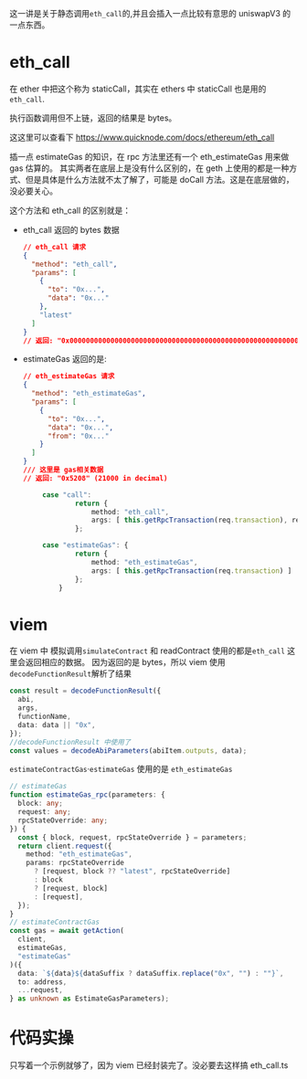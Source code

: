 这一讲是关于静态调用`eth_call`的,并且会插入一点比较有意思的 uniswapV3 的一点东西。

# eth_call

在 ether 中把这个称为 staticCall，其实在 ethers 中 staticCall 也是用的`eth_call`.

执行函数调用但不上链，返回的结果是 bytes。

这这里可以查看下
https://www.quicknode.com/docs/ethereum/eth_call

插一点 estimateGas 的知识，在 rpc 方法里还有一个 eth_estimateGas 用来做 gas 估算的。
其实两者在底层上是没有什么区别的，在 geth 上使用的都是一种方式、但是具体是什么方法就不太了解了，可能是 doCall 方法。这是在底层做的，没必要关心。

这个方法和 eth_call 的区别就是：

- eth_call 返回的 bytes 数据

  ```json
  // eth_call 请求
  {
    "method": "eth_call",
    "params": [
      {
        "to": "0x...",
        "data": "0x..."
      },
      "latest"
    ]
  }
  // 返回: "0x000000000000000000000000000000000000000000000000000000000000007b"
  ```

- estimateGas 返回的是:
  ```json
  // eth_estimateGas 请求
  {
    "method": "eth_estimateGas",
    "params": [
      {
        "to": "0x...",
        "data": "0x...",
        "from": "0x..."
      }
    ]
  }
  /// 这里是 gas相关数据
  // 返回: "0x5208" (21000 in decimal)
  ```

```ts
        case "call":
                return {
                    method: "eth_call",
                    args: [ this.getRpcTransaction(req.transaction), req.blockTag ]
                };

        case "estimateGas": {
                return {
                    method: "eth_estimateGas",
                    args: [ this.getRpcTransaction(req.transaction) ]
                };
            }

```

# viem

在 viem 中 模拟调用`simulateContract` 和 readContract 使用的都是`eth_call` 这里会返回相应的数据。
因为返回的是 bytes，所以 viem 使用 `decodeFunctionResult`解析了结果

```ts
const result = decodeFunctionResult({
  abi,
  args,
  functionName,
  data: data || "0x",
});
//decodeFunctionResult 中使用了
const values = decodeAbiParameters(abiItem.outputs, data);
```

`estimateContractGas`·`estimateGas` 使用的是 `eth_estimateGas`

```ts
// estimateGas
function estimateGas_rpc(parameters: {
  block: any;
  request: any;
  rpcStateOverride: any;
}) {
  const { block, request, rpcStateOverride } = parameters;
  return client.request({
    method: "eth_estimateGas",
    params: rpcStateOverride
      ? [request, block ?? "latest", rpcStateOverride]
      : block
      ? [request, block]
      : [request],
  });
}
// estimateContractGas
const gas = await getAction(
  client,
  estimateGas,
  "estimateGas"
)({
  data: `${data}${dataSuffix ? dataSuffix.replace("0x", "") : ""}`,
  to: address,
  ...request,
} as unknown as EstimateGasParameters);
```

# 代码实操

只写着一个示例就够了，因为 viem 已经封装完了。没必要去这样搞
eth_call.ts
